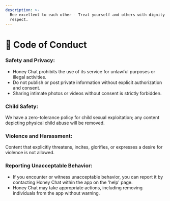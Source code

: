 ```yaml
---
description: >-
  Bee excellent to each other - Treat yourself and others with dignity and
  respect.
---
```


# 📏 Code of Conduct

### Safety and Privacy:

* Honey Chat prohibits the use of its service for unlawful purposes or illegal activities.&#x20;
* Do not publish or post private information without explicit authorization and consent.&#x20;
* Sharing intimate photos or videos without consent is strictly forbidden.

### Child Safety:

We have a zero-tolerance policy for child sexual exploitation; any content depicting physical child abuse will be removed.

### Violence and Harassment:

Content that explicitly threatens, incites, glorifies, or expresses a desire for violence is not allowed.

### Reporting Unacceptable Behavior:

* If you encounter or witness unacceptable behavior, you can report it by contacting Honey Chat within the app on the 'help' page.
* Honey Chat may take appropriate actions, including removing individuals from the app without warning.&#x20;
